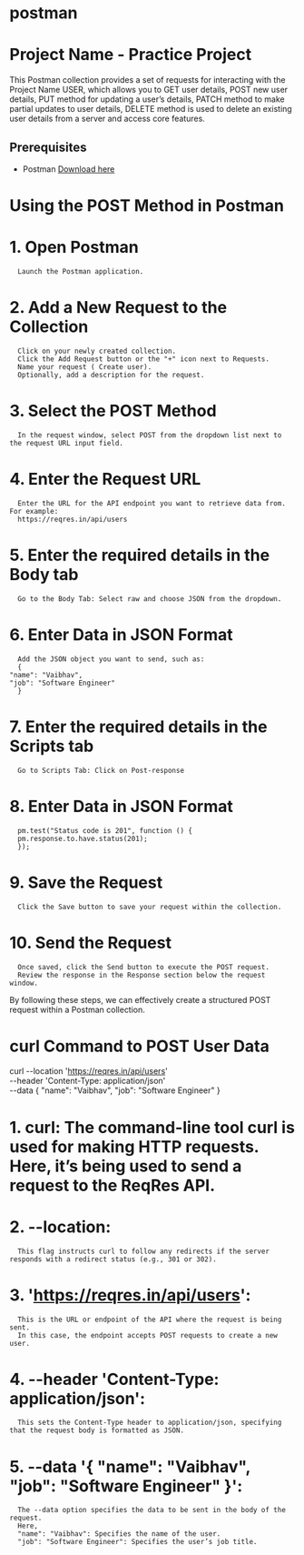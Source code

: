 # postman
# Project Name - Practice Project

This Postman collection provides a set of requests for interacting with the Project Name USER, which allows you to GET user details, POST new user details, PUT method for updating a user’s details, PATCH method to make partial updates to user details, DELETE method is used to delete an existing user details from a server and access core features.

## Prerequisites
- Postman [Download here](https://www.postman.com/downloads/)

# Using the POST Method in Postman
 # 1. Open Postman
      Launch the Postman application.

 # 2. Add a New Request to the Collection
      Click on your newly created collection.
      Click the Add Request button or the "+" icon next to Requests.
      Name your request ( Create user).
      Optionally, add a description for the request.

 # 3. Select the POST Method
      In the request window, select POST from the dropdown list next to the request URL input field.

 # 4. Enter the Request URL
      Enter the URL for the API endpoint you want to retrieve data from. For example:
      https://reqres.in/api/users

 # 5. Enter the required details in the Body tab
      Go to the Body Tab: Select raw and choose JSON from the dropdown.
      
 # 6. Enter Data in JSON Format
      Add the JSON object you want to send, such as:
      {
    "name": "Vaibhav",
    "job": "Software Engineer"
      }

 # 7. Enter the required details in the Scripts tab
      Go to Scripts Tab: Click on Post-response 

 # 8. Enter Data in JSON Format
      pm.test("Status code is 201", function () {
      pm.response.to.have.status(201);
      }); 

 # 9. Save the Request
      Click the Save button to save your request within the collection.

 # 10. Send the Request
      Once saved, click the Send button to execute the POST request.
      Review the response in the Response section below the request window.

By following these steps, we can effectively create a structured POST request within a Postman collection.
# curl Command to POST User Data
  curl --location 'https://reqres.in/api/users' \
  --header 'Content-Type: application/json' \
  --data {
      "name": "Vaibhav",
      "job": "Software Engineer"
  }

 # 1. curl: The command-line tool curl is used for making HTTP requests. Here, it’s being used to send a request to the ReqRes API.

 # 2. --location:
      This flag instructs curl to follow any redirects if the server responds with a redirect status (e.g., 301 or 302).

 # 3. 'https://reqres.in/api/users':
      This is the URL or endpoint of the API where the request is being sent.
      In this case, the endpoint accepts POST requests to create a new user.

 # 4. --header 'Content-Type: application/json':
      This sets the Content-Type header to application/json, specifying that the request body is formatted as JSON.

 # 5.  --data '{ "name": "Vaibhav", "job": "Software Engineer" }':
      The --data option specifies the data to be sent in the body of the request.
      Here,
      "name": "Vaibhav": Specifies the name of the user.
      "job": "Software Engineer": Specifies the user’s job title.